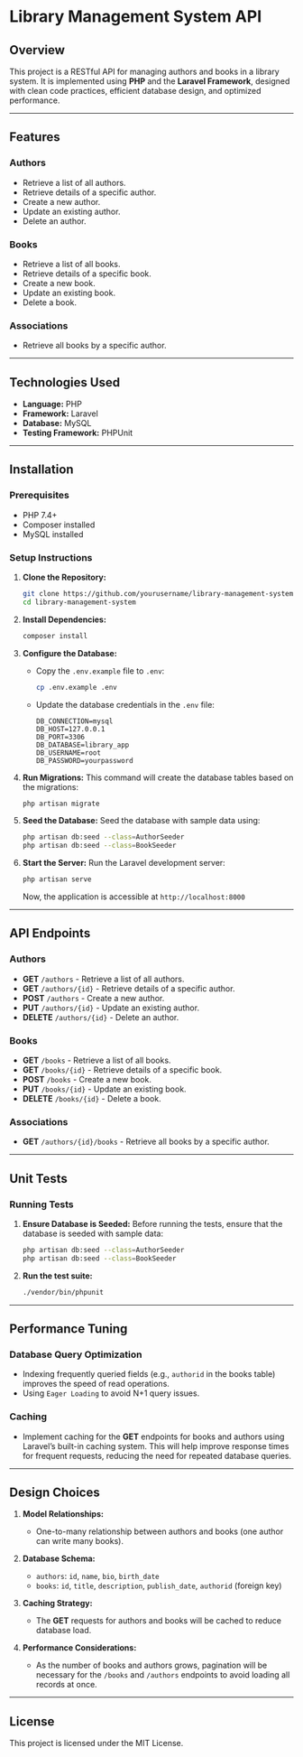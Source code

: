 
# Library Management System API

## Overview
This project is a RESTful API for managing authors and books in a library system. It is implemented using **PHP** and the **Laravel Framework**, designed with clean code practices, efficient database design, and optimized performance.

---

## Features
### Authors
- Retrieve a list of all authors.
- Retrieve details of a specific author.
- Create a new author.
- Update an existing author.
- Delete an author.

### Books
- Retrieve a list of all books.
- Retrieve details of a specific book.
- Create a new book.
- Update an existing book.
- Delete a book.

### Associations
- Retrieve all books by a specific author.

---

## Technologies Used
- **Language:** PHP
- **Framework:** Laravel
- **Database:** MySQL
- **Testing Framework:** PHPUnit

---

## Installation

### Prerequisites
- PHP 7.4+
- Composer installed
- MySQL installed

### Setup Instructions
1. **Clone the Repository:**
   ```bash
   git clone https://github.com/yourusername/library-management-system.git
   cd library-management-system
   ```

2. **Install Dependencies:**
   ```bash
   composer install
   ```

3. **Configure the Database:**
   - Copy the `.env.example` file to `.env`:
     ```bash
     cp .env.example .env
     ```
   - Update the database credentials in the `.env` file:
     ```env
     DB_CONNECTION=mysql
     DB_HOST=127.0.0.1
     DB_PORT=3306
     DB_DATABASE=library_app
     DB_USERNAME=root
     DB_PASSWORD=yourpassword
     ```

4. **Run Migrations:**
   This command will create the database tables based on the migrations:
   ```bash
   php artisan migrate
   ```

5. **Seed the Database:**
   Seed the database with sample data using:
   ```bash
   php artisan db:seed --class=AuthorSeeder
   php artisan db:seed --class=BookSeeder
   ```

6. **Start the Server:**
   Run the Laravel development server:
   ```bash
   php artisan serve
   ```
   Now, the application is accessible at `http://localhost:8000`

---

## API Endpoints

### Authors
- **GET** `/authors` - Retrieve a list of all authors.
- **GET** `/authors/{id}` - Retrieve details of a specific author.
- **POST** `/authors` - Create a new author.
- **PUT** `/authors/{id}` - Update an existing author.
- **DELETE** `/authors/{id}` - Delete an author.

### Books
- **GET** `/books` - Retrieve a list of all books.
- **GET** `/books/{id}` - Retrieve details of a specific book.
- **POST** `/books` - Create a new book.
- **PUT** `/books/{id}` - Update an existing book.
- **DELETE** `/books/{id}` - Delete a book.

### Associations
- **GET** `/authors/{id}/books` - Retrieve all books by a specific author.

---

## Unit Tests

### Running Tests
1. **Ensure Database is Seeded:**
   Before running the tests, ensure that the database is seeded with sample data:
   ```bash
   php artisan db:seed --class=AuthorSeeder
   php artisan db:seed --class=BookSeeder
   ```

2. **Run the test suite:**
   ```bash
   ./vendor/bin/phpunit
   ```

---

## Performance Tuning
### Database Query Optimization
- Indexing frequently queried fields (e.g., `authorid` in the books table) improves the speed of read operations.
- Using `Eager Loading` to avoid N+1 query issues.

### Caching
- Implement caching for the **GET** endpoints for books and authors using Laravel’s built-in caching system. This will help improve response times for frequent requests, reducing the need for repeated database queries.

---

## Design Choices
1. **Model Relationships:**
   - One-to-many relationship between authors and books (one author can write many books).

2. **Database Schema:**
   - `authors`: `id`, `name`, `bio`, `birth_date`
   - `books`: `id`, `title`, `description`, `publish_date`, `authorid` (foreign key)

3. **Caching Strategy:**
   - The **GET** requests for authors and books will be cached to reduce database load.

4. **Performance Considerations:**
   - As the number of books and authors grows, pagination will be necessary for the `/books` and `/authors` endpoints to avoid loading all records at once.

---

## License
This project is licensed under the MIT License.
